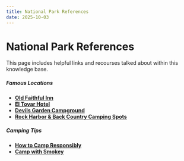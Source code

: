 ```yaml
---
title: National Park References
date: 2025-10-03
---
```

# National Park References 
 This page includes helpful links and recourses talked about within this knowledge base. 
 
##### Famous Locations
- [**Old Faithful Inn**]((https://www.yellowstonenationalparklodges.com/lodging/summer-lodges/old-faithful-inn/))
- [**El Tovar Hotel**]((https://www.grandcanyonlodges.com/lodging/el-tovar/))
- [**Devils Garden Campground**](https://www.nps.gov/arch/planyourvisit/camping.htm)
- [**Rock Harbor & Back Country Camping Spots**](https://www.nps.gov/isro/planyourvisit/camping.htm)
  
##### Camping Tips 
- [**How to Camp Responsibly**](https://treadlightly.org/learn/recreation-tips/camping/?utm_term=&utm_campaign=Awareness+%7C+CIM&utm_source=adwords&utm_medium=ppc&hsa_acc=9055108035&hsa_cam=22776699330&hsa_grp=183291790938&hsa_ad=763164860807&hsa_src=g&hsa_tgt=dsa-19959388920&hsa_kw=&hsa_mt=&hsa_net=adwords&hsa_ver=3&gad_source=1&gad_campaignid=22776699330&gbraid=0AAAAAD9ApxptpIbgjpSB0sodZisJ5shi9&gclid=CjwKCAjw6P3GBhBVEiwAJPjmLiV3_1mL8Q6GugJPlFvStqJtx3_n-ARQ6b2ca42aaCiqxlTNwFvvKBoCO6sQAvD_BwE)
- [**Camp with Smokey**](https://smokeybear.com/?gad_source=1&gad_campaignid=22045460567&gbraid=0AAAAAD5JQ44YxY4K-sEnRXEppJbHw0b0d&gclid=CjwKCAjw6P3GBhBVEiwAJPjmLmiQMabe5yaU1Tvx6OMLF47XLcnUcIjP4XDroyI-K482w_pU-Ob5jRoCnLEQAvD_BwE)


